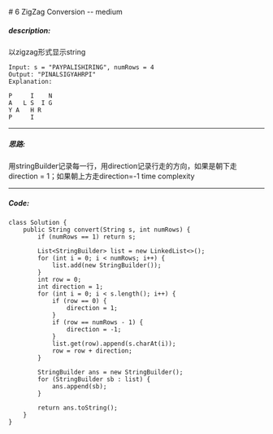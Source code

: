 \# 6 ZigZag Conversion -- medium
##### description:
以zigzag形式显示string
```
Input: s = "PAYPALISHIRING", numRows = 4
Output: "PINALSIGYAHRPI"
Explanation:

P     I    N
A   L S  I G
Y A   H R
P     I
```
****************
##### 思路:
用stringBuilder记录每一行，用direction记录行走的方向，如果是朝下走direction = 1；如果朝上方走direction=-1
time complexity
********
##### Code:
```
class Solution {
    public String convert(String s, int numRows) {
        if (numRows == 1) return s;

        List<StringBuilder> list = new LinkedList<>();
        for (int i = 0; i < numRows; i++) {
            list.add(new StringBuilder());
        }
        int row = 0;
        int direction = 1;
        for (int i = 0; i < s.length(); i++) {
            if (row == 0) {
                direction = 1;
            }
            if (row == numRows - 1) {
                direction = -1;
            }
            list.get(row).append(s.charAt(i));
            row = row + direction;
        }

        StringBuilder ans = new StringBuilder();
        for (StringBuilder sb : list) {
            ans.append(sb);
        }

        return ans.toString();
    }
}
```

